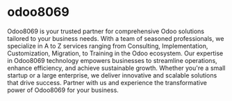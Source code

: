 # odoo8069
Odoo8069 is your trusted partner for comprehensive Odoo solutions tailored to your business needs. With a team of seasoned professionals, we specialize in A to Z services ranging from Consulting, Implementation, Customization, Migration, to Training in the Odoo ecosystem. Our expertise in Odoo8069 technology empowers businesses to streamline operations, enhance efficiency, and achieve sustainable growth. Whether you're a small startup or a large enterprise, we deliver innovative and scalable solutions that drive success. Partner with us and experience the transformative power of Odoo8069 for your business.

